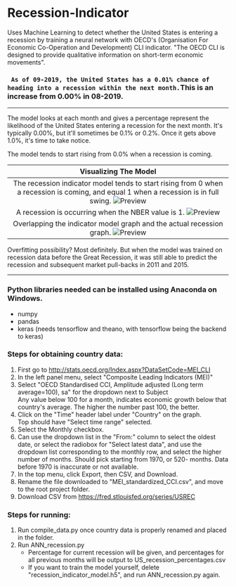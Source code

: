 # Recession-Indicator
Uses Machine Learning to detect whether the United States is entering a recession by training a neural network with OECD's (Organisation For Economic Co-Operation and Development) CLI indicator. "The OECD CLI is designed to provide qualitative information on short-term economic movements".

### ` As of 09-2019, the United States has a 0.01% chance of heading into a recession within the next month.`This is an increase from 0.00% in 08-2019. 

---

The model looks at each month and gives a percentage represent the likelihood of the United States entering a recession for the next month. It's typically 0.00%, but it'll sometimes be 0.1% or 0.2%. Once it gets above 1.0%, it's time to take notice. 

The model tends to start rising from 0.0% when a recession is coming. 

| Visualizing The Model |
| :-------------: |
| The recession indicator model tends to start rising from 0 when a recession is coming, and equal 1 when a recession is in full swing. ![Preview](https://i.imgur.com/tY3HhZJ.jpg)      |
| A recession is occurring when the NBER value is 1. ![Preview](https://i.imgur.com/JecIIou.jpg)      | 
| Overlapping the indicator model graph and the actual recession graph. ![Preview](https://i.imgur.com/IAoGDmO.jpg) |


Overfitting possibility? Most definitely. But when the model was trained on recession data before the Great Recession, it was still able to predict the recession and subsequent market pull-backs in 2011 and 2015. 

---




### Python libraries needed can be installed using Anaconda on Windows. 
* numpy
* pandas
* keras (needs tensorflow and theano, with tensorflow being the backend to keras)


### Steps for obtaining country data: 
1. First go to http://stats.oecd.org/Index.aspx?DataSetCode=MEI_CLI
2. In the left panel menu, select "Composite Leading Indicators (MEI)"
3. Select "OECD Standardised CCI, Amplitude adjusted (Long term average=100), sa" for the dropdown next to Subject  
    Any value below 100 for a month, indicates economic growth below that country's average. The higher the number past 100, the better.
4. Click on the "Time" header label under "Country" on the graph.   
    Top should have "Select time range" selected. 
5. Select the Monthly checkbox.
6. Can use the dropdown list in the "From:" column to select the oldest date, or select the radiobox for "Select latest data", and use the dropdown list corresponding to the monthly row, and select the higher number of months.
	Should pick starting from 1970, or 520- months. Data before 1970 is inaccurate or not available. 
7. In the top menu, click Export, then CSV, and Download.
8. Rename the file downloaded to "MEI_standardized_CCI.csv", and move to the root project folder.
9. Download CSV from https://fred.stlouisfed.org/series/USREC


### Steps for running: 
1. Run compile_data.py once country data is properly renamed and placed in the folder. 
2. Run ANN_recession.py   
    * Percentage for current recession will be given, and percentages for all previous months will be output to US_recession_percentages.csv  
    * If you want to train the model yourself, delete "recession_indicator_model.h5", and run ANN_recession.py again. 
